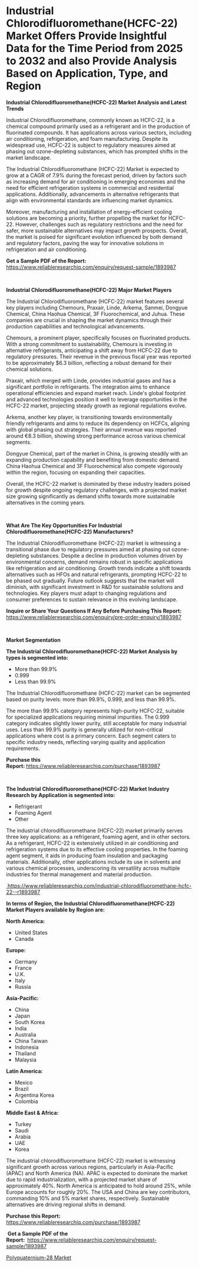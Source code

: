 <p><h1>Industrial Chlorodifluoromethane(HCFC-22) Market Offers Provide Insightful Data for the Time Period from 2025 to 2032 and also Provide Analysis Based on Application, Type, and Region</h1></p><p><strong>Industrial Chlorodifluoromethane(HCFC-22) Market Analysis and Latest Trends</strong></p>
<p><p>Industrial Chlorodifluoromethane, commonly known as HCFC-22, is a chemical compound primarily used as a refrigerant and in the production of fluorinated compounds. It has applications across various sectors, including air conditioning, refrigeration, and foam manufacturing. Despite its widespread use, HCFC-22 is subject to regulatory measures aimed at phasing out ozone-depleting substances, which has prompted shifts in the market landscape.</p><p>The Industrial Chlorodifluoromethane (HCFC-22) Market is expected to grow at a CAGR of 7.9% during the forecast period, driven by factors such as increasing demand for air conditioning in emerging economies and the need for efficient refrigeration systems in commercial and residential applications. Additionally, advancements in alternative refrigerants that align with environmental standards are influencing market dynamics. </p><p>Moreover, manufacturing and installation of energy-efficient cooling solutions are becoming a priority, further propelling the market for HCFC-22. However, challenges such as regulatory restrictions and the need for safer, more sustainable alternatives may impact growth prospects. Overall, the market is poised for significant evolution influenced by both demand and regulatory factors, paving the way for innovative solutions in refrigeration and air conditioning.</p></p>
<p><strong>Get a Sample PDF of the Report:&nbsp;</strong> <a href="https://www.reliableresearchiq.com/enquiry/request-sample/1893987?utm_campaign=2293&utm_medium=2&utm_source=Github&utm_content=ia&utm_term=03042025&utm_id=industrial-chlorodifluoromethanehcfc-22">https://www.reliableresearchiq.com/enquiry/request-sample/1893987</a></p>
<p>&nbsp;</p>
<p><strong>Industrial Chlorodifluoromethane(HCFC-22) Major Market Players</strong></p>
<p><p>The Industrial Chlorodifluoromethane (HCFC-22) market features several key players including Chemours, Praxair, Linde, Arkema, Sanmei, Dongyue Chemical, China Haohua Chemical, 3F Fluorochemical, and Juhua. These companies are crucial in shaping the market dynamics through their production capabilities and technological advancements.</p><p>Chemours, a prominent player, specifically focuses on fluorinated products. With a strong commitment to sustainability, Chemours is investing in alternative refrigerants, anticipating a shift away from HCFC-22 due to regulatory pressures. Their revenue in the previous fiscal year was reported to be approximately $6.3 billion, reflecting a robust demand for their chemical solutions.</p><p>Praxair, which merged with Linde, provides industrial gases and has a significant portfolio in refrigerants. The integration aims to enhance operational efficiencies and expand market reach. Linde's global footprint and advanced technologies position it well to leverage opportunities in the HCFC-22 market, projecting steady growth as regional regulations evolve.</p><p>Arkema, another key player, is transitioning towards environmentally friendly refrigerants and aims to reduce its dependency on HCFCs, aligning with global phasing out strategies. Their annual revenue was reported around €8.3 billion, showing strong performance across various chemical segments.</p><p>Dongyue Chemical, part of the market in China, is growing steadily with an expanding production capability and benefiting from domestic demand. China Haohua Chemical and 3F Fluorochemical also compete vigorously within the region, focusing on expanding their capacities.</p><p>Overall, the HCFC-22 market is dominated by these industry leaders poised for growth despite ongoing regulatory challenges, with a projected market size growing significantly as demand shifts towards more sustainable alternatives in the coming years.</p></p>
<p>&nbsp;</p>
<p><strong>What Are The Key Opportunities For Industrial Chlorodifluoromethane(HCFC-22) Manufacturers?</strong></p>
<p><p>The Industrial Chlorodifluoromethane (HCFC-22) market is witnessing a transitional phase due to regulatory pressures aimed at phasing out ozone-depleting substances. Despite a decline in production volumes driven by environmental concerns, demand remains robust in specific applications like refrigeration and air conditioning. Growth trends indicate a shift towards alternatives such as HFOs and natural refrigerants, prompting HCFC-22 to be phased out gradually. Future outlook suggests that the market will diminish, with significant investment in R&D for sustainable solutions and technologies. Key players must adapt to changing regulations and consumer preferences to sustain relevance in this evolving landscape.</p></p>
<p><strong>Inquire or Share Your Questions If Any Before Purchasing This Report:</strong> <a href="https://www.reliableresearchiq.com/enquiry/pre-order-enquiry/1893987?utm_campaign=2293&utm_medium=2&utm_source=Github&utm_content=ia&utm_term=03042025&utm_id=industrial-chlorodifluoromethanehcfc-22">https://www.reliableresearchiq.com/enquiry/pre-order-enquiry/1893987</a></p>
<p>&nbsp;</p>
<p><strong>Market Segmentation</strong></p>
<p><strong>The Industrial Chlorodifluoromethane(HCFC-22) Market Analysis by types is segmented into:</strong></p>
<p><ul><li>More than 99.9%</li><li>0.999</li><li>Less than 99.9%</li></ul></p>
<p><p>The Industrial Chlorodifluoromethane (HCFC-22) market can be segmented based on purity levels: more than 99.9%, 0.999, and less than 99.9%. </p><p>The more than 99.9% category represents high-purity HCFC-22, suitable for specialized applications requiring minimal impurities. The 0.999 category indicates slightly lower purity, still acceptable for many industrial uses. Less than 99.9% purity is generally utilized for non-critical applications where cost is a primary concern. Each segment caters to specific industry needs, reflecting varying quality and application requirements.</p></p>
<p><strong>Purchase this Report:&nbsp;</strong><a href="https://www.reliableresearchiq.com/purchase/1893987?utm_campaign=2293&utm_medium=2&utm_source=Github&utm_content=ia&utm_term=03042025&utm_id=industrial-chlorodifluoromethanehcfc-22">https://www.reliableresearchiq.com/purchase/1893987</a></p>
<p>&nbsp;</p>
<p><strong>The Industrial Chlorodifluoromethane(HCFC-22) Market Industry Research by Application is segmented into:</strong></p>
<p><ul><li>Refrigerant</li><li>Foaming Agent</li><li>Other</li></ul></p>
<p><p>The industrial chlorodifluoromethane (HCFC-22) market primarily serves three key applications: as a refrigerant, foaming agent, and in other sectors. As a refrigerant, HCFC-22 is extensively utilized in air conditioning and refrigeration systems due to its effective cooling properties. In the foaming agent segment, it aids in producing foam insulation and packaging materials. Additionally, other applications include its use in solvents and various chemical processes, underscoring its versatility across multiple industries for thermal management and material production.</p></p>
<p><a href="https://www.reliableresearchiq.com/industrial-chlorodifluoromethane-hcfc-22--r1893987?utm_campaign=2293&utm_medium=2&utm_source=Github&utm_content=ia&utm_term=03042025&utm_id=industrial-chlorodifluoromethanehcfc-22">&nbsp;https://www.reliableresearchiq.com/industrial-chlorodifluoromethane-hcfc-22--r1893987</a></p>
<p><strong>In terms of Region, the Industrial Chlorodifluoromethane(HCFC-22) Market Players available by Region are:</strong></p>
<p>
    <p> <strong> North America: </strong>
        <ul>
            <li>United States</li>
            <li>Canada</li>
        </ul>
        </p> 
    <p> <strong> Europe: </strong>
        <ul>
            <li>Germany</li>
            <li>France</li>
            <li>U.K.</li>
            <li>Italy</li>
            <li>Russia</li>
        </ul>
        </p> 
    <p> <strong> Asia-Pacific: </strong>
        <ul>
            <li>China</li>
            <li>Japan</li>
            <li>South Korea</li>
            <li>India</li>
            <li>Australia</li>
            <li>China Taiwan</li>
            <li>Indonesia</li>
            <li>Thailand</li>
            <li>Malaysia</li>
        </ul>
        </p> 
    <p> <strong> Latin America: </strong>
        <ul>
            <li>Mexico</li>
            <li>Brazil</li>
            <li>Argentina Korea</li>
            <li>Colombia</li>
        </ul>
        </p> 
    <p> <strong> Middle East & Africa: </strong>
        <ul>
            <li>Turkey</li>
            <li>Saudi</li>
            <li>Arabia</li>
            <li>UAE</li>
            <li>Korea</li>
        </ul>
    </p>
    </p>
<p><p>The industrial chlorodifluoromethane (HCFC-22) market is witnessing significant growth across various regions, particularly in Asia-Pacific (APAC) and North America (NA). APAC is expected to dominate the market due to rapid industrialization, with a projected market share of approximately 40%. North America is anticipated to hold around 25%, while Europe accounts for roughly 20%. The USA and China are key contributors, commanding 10% and 5% market shares, respectively. Sustainable alternatives are driving regional shifts in demand.</p></p>
<p><strong>Purchase this Report: </strong><a href="https://www.reliableresearchiq.com/purchase/1893987?utm_campaign=2293&utm_medium=2&utm_source=Github&utm_content=ia&utm_term=03042025&utm_id=industrial-chlorodifluoromethanehcfc-22">https://www.reliableresearchiq.com/purchase/1893987</a></p>
<p>&nbsp;<strong>Get a Sample PDF of the Report:&nbsp;&nbsp;</strong><a href="https://www.reliableresearchiq.com/enquiry/request-sample/1893987?utm_campaign=2293&utm_medium=2&utm_source=Github&utm_content=ia&utm_term=03042025&utm_id=industrial-chlorodifluoromethanehcfc-22">https://www.reliableresearchiq.com/enquiry/request-sample/1893987</a></p>
<p><strong></strong></p>
<p><p><a href="https://github.com/bensemilia864/Market-Research-Report-List-1/blob/main/polyquaternium-28-market.md?utm_campaign=2293&utm_medium=2&utm_source=Github&utm_content=ia&utm_term=03042025&utm_id=industrial-chlorodifluoromethanehcfc-22">Polyquaternium-28 Market</a></p></p>